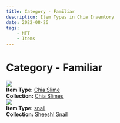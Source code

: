 ```yaml
---
title: Category - Familiar
description: Item Types in Chia Inventory
date: 2022-08-26
tags:
    - NFT
    - Items
---
```


# Category - Familiar
<div class="item_type_thumbnail">
<a href="../../Types/Familiar/Chia_Slime/Normal_Chia_Slime_00001_00100/"><img loading="lazy" src="https://chiaslimes.s3.us-west-1.amazonaws.com/water/build/images/456.png"></a><br/>
<div><strong>Item Type:</strong> <a href="../../Types/Familiar/Chia_Slime/Normal_Chia_Slime_00001_00100/">Chia Slime</a></div>
<div><strong>Collection:</strong> <a href="https://www.spacescan.io/xch/nft/collection/col19z8k90wfezt55jj2zm526yzmk8dq0fcyqamzmtqv7hv4wkafhnjsp8fsz2">Chia Slimes</a></div>
</div>
<div class="item_type_thumbnail">
<a href="../../Types/Familiar/snail/Normal_snail_00001_00100/"><img loading="lazy" src="https://5kbhhbvmgslzaqdfqmdxzvg6uaexcoukhxivpsghzbukd434na.arweave.net/6oJzhqw0l-5BAZYMHfNTeoAlxOoo90VfIx8hoofN8aM"></a><br/>
<div><strong>Item Type:</strong> <a href="../../Types/Familiar/snail/Normal_snail_00001_00100/">snail</a></div>
<div><strong>Collection:</strong> <a href="https://www.spacescan.io/xch/nft/collection/col1syclna803y6h3zl24fwswk0thmm7ad845cfc6sv4sndfzu26q8cq3pprct">Sheesh! Snail</a></div>
</div>

